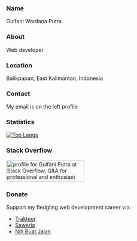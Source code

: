 ### Name

Gulfani Wardana Putra

### About

Web developer

### Location

Balikpapan, East Kalimantan, Indonesia

### Contact

My email is on the left profile

### Statistics

[![Top Langs](https://github-readme-stats.vercel.app/api/top-langs/?username=gulfaniputra)](https://github.com/anuraghazra/github-readme-stats)

### Stack Overflow

<a href="https://stackoverflow.com/users/22807518/gulfani-putra"><img src="https://stackoverflow.com/users/flair/22807518.png" width="208" height="58" alt="profile for Gulfani Putra at Stack Overflow, Q&amp;A for professional and enthusiast programmers" title="profile for Gulfani Putra at Stack Overflow, Q&amp;A for professional and enthusiast programmers"></a>

### Donate

Support my fledgling web development career via:

- [Trakteer](https://trakteer.id/gulfaniputra)
- [Saweria](https://saweria.co/gulfaniputra)
- [Nih Buat Jajan](https://www.nihbuatjajan.com/gulfaniputra)
